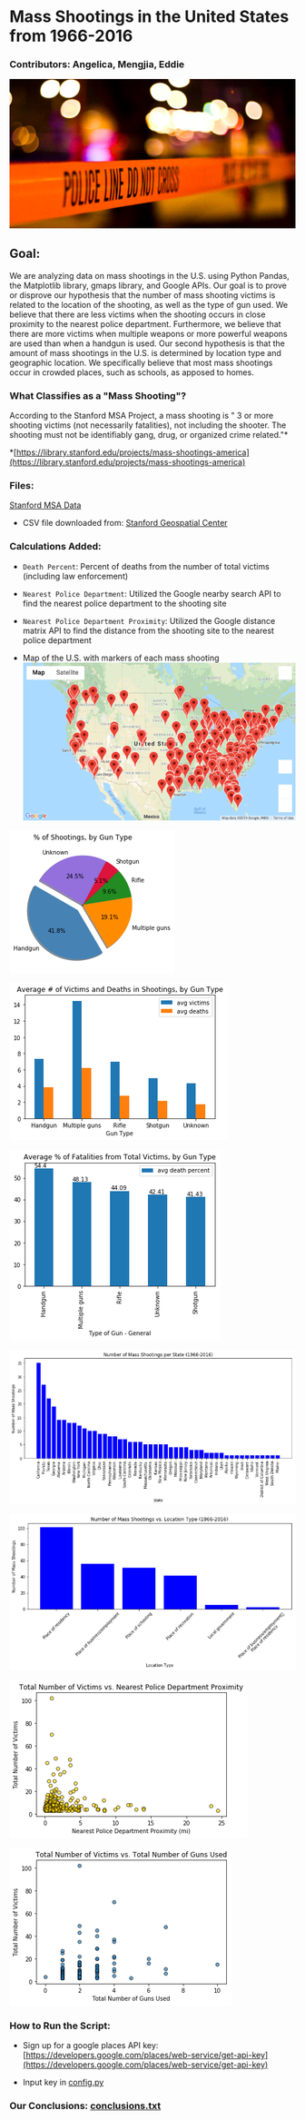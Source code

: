 # Mass Shootings in the United States from 1966-2016

### Contributors: Angelica, Mengjia, Eddie

![shootings](Images/policetape.png)

## Goal:

We are analyzing data on mass shootings in the U.S. using Python Pandas, the Matplotlib library, gmaps library, and Google APIs. Our goal is to prove or disprove our hypothesis that the number of mass shooting victims is related to the location of the shooting, as well as the type of gun used. We believe that there are less victims when the shooting occurs in close proximity to the nearest police department. Furthermore, we believe that there are more victims when multiple weapons or more powerful weapons are used than when a handgun is used. Our second hypothesis is that the amount of mass shootings in the U.S. is determined by location type and geographic location. We specifically believe that most mass shootings occur in crowded places, such as schools, as apposed to homes. 

### What Classifies as a "Mass Shooting"?
According to the Stanford MSA Project, a mass shooting is " 3 or more shooting victims (not necessarily fatalities), not including the shooter. The shooting must not be identifiably gang, drug, or organized crime related."*

*[https://library.stanford.edu/projects/mass-shootings-america](https://library.stanford.edu/projects/mass-shootings-america)

### Files:
[Stanford MSA Data](Stanford_MSA_Shooting.csv)

* CSV file downloaded from: [Stanford Geospatial Center](https://github.com/StanfordGeospatialCenter/MSA/tree/master/Data)

### Calculations Added:
* `Death Percent`: Percent of deaths from the number of total victims (including law enforcement)
* `Nearest Police Department`: Utilized the Google nearby search API to find the nearest police department to the shooting site
* `Nearest Police Department Proximity`: Utilized the Google distance matrix API to find the distance from the shooting site to the nearest police department 


* Map of the U.S. with markers of each mass shooting
![Map](Images/map.png)

![pctshootings](Images/pctshootings.png)

![avgvictimsanddeaths](Images/avgvictimsanddeaths.png)

![fatalitiespct](Images/fatalities.png)

![stateshootings](Images/shootingsperstate.png)

![locationtype](Images/locationtype.png)

![victimsvspdproximity](Images/victimsvspdproximity.png)

![victimsvsnumofguns](Images/victimsvsnumofguns.png)


### How to Run the Script:
* Sign up for a google places API key: [https://developers.google.com/places/web-service/get-api-key](https://developers.google.com/places/web-service/get-api-key)

* Input key in [config.py](config.py)

### Our Conclusions: [conclusions.txt](conclusions.txt)



